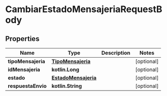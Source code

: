 
# CambiarEstadoMensajeriaRequestBody

## Properties
Name | Type | Description | Notes
------------ | ------------- | ------------- | -------------
**tipoMensajeria** | [**TipoMensajeria**](TipoMensajeria.md) |  |  [optional]
**idMensajeria** | **kotlin.Long** |  |  [optional]
**estado** | [**EstadoMensajeria**](EstadoMensajeria.md) |  |  [optional]
**respuestaEnvio** | **kotlin.String** |  |  [optional]



